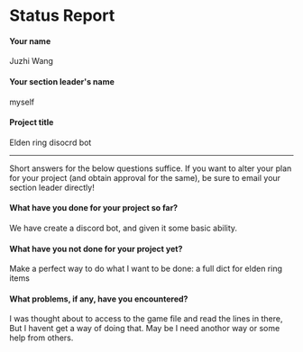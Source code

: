 # Status Report

#### Your name

Juzhi Wang

#### Your section leader's name

myself

#### Project title

Elden ring disocrd bot

***

Short answers for the below questions suffice. If you want to alter your plan for your project (and obtain approval for the same), be sure to email your section leader directly!

#### What have you done for your project so far?

We have create a discord bot, and given it some basic ability. 

#### What have you not done for your project yet?

Make a perfect way to do what I want to be done: a full dict for elden ring items

#### What problems, if any, have you encountered?

I was thought about to access to the game file and read the lines in there, But I havent get a way of doing that.  May be I need anothor way or some help from others. 
